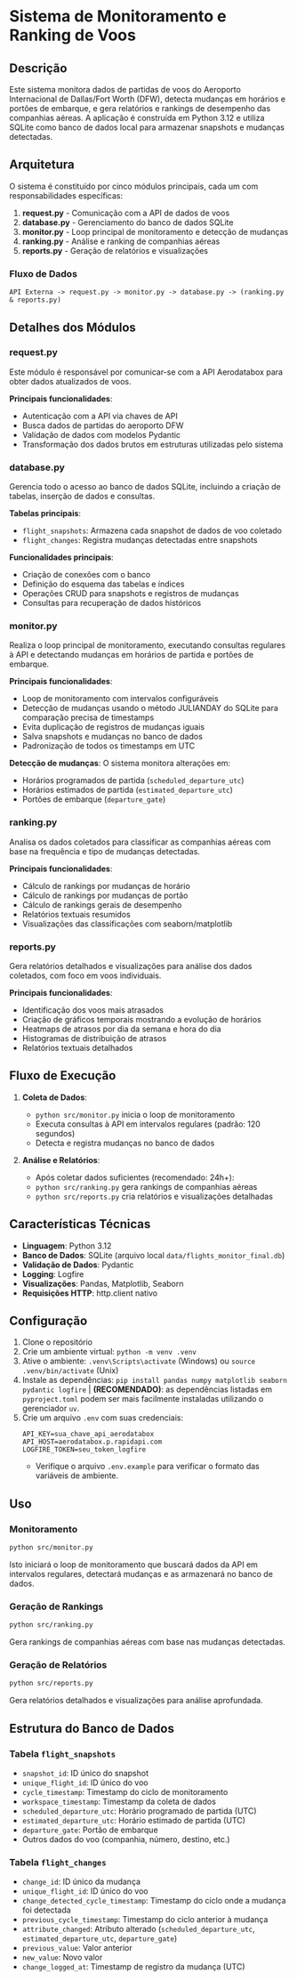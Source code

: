 # Sistema de Monitoramento e Ranking de Voos

## Descrição

Este sistema monitora dados de partidas de voos do Aeroporto Internacional de Dallas/Fort Worth (DFW), detecta mudanças em horários e portões de embarque, e gera relatórios e rankings de desempenho das companhias aéreas. A aplicação é construída em Python 3.12 e utiliza SQLite como banco de dados local para armazenar snapshots e mudanças detectadas.

## Arquitetura

O sistema é constituído por cinco módulos principais, cada um com responsabilidades específicas:

1. **request.py** - Comunicação com a API de dados de voos
2. **database.py** - Gerenciamento do banco de dados SQLite
3. **monitor.py** - Loop principal de monitoramento e detecção de mudanças
4. **ranking.py** - Análise e ranking de companhias aéreas
5. **reports.py** - Geração de relatórios e visualizações

### Fluxo de Dados

```
API Externa -> request.py -> monitor.py -> database.py -> (ranking.py & reports.py)
```

## Detalhes dos Módulos

### request.py

Este módulo é responsável por comunicar-se com a API Aerodatabox para obter dados atualizados de voos.

**Principais funcionalidades**:
- Autenticação com a API via chaves de API
- Busca dados de partidas do aeroporto DFW
- Validação de dados com modelos Pydantic
- Transformação dos dados brutos em estruturas utilizadas pelo sistema

### database.py

Gerencia todo o acesso ao banco de dados SQLite, incluindo a criação de tabelas, inserção de dados e consultas.

**Tabelas principais**:
- `flight_snapshots`: Armazena cada snapshot de dados de voo coletado
- `flight_changes`: Registra mudanças detectadas entre snapshots

**Funcionalidades principais**:
- Criação de conexões com o banco
- Definição do esquema das tabelas e índices
- Operações CRUD para snapshots e registros de mudanças
- Consultas para recuperação de dados históricos

### monitor.py

Realiza o loop principal de monitoramento, executando consultas regulares à API e detectando mudanças em horários de partida e portões de embarque.

**Principais funcionalidades**:
- Loop de monitoramento com intervalos configuráveis
- Detecção de mudanças usando o método JULIANDAY do SQLite para comparação precisa de timestamps
- Evita duplicação de registros de mudanças iguais
- Salva snapshots e mudanças no banco de dados
- Padronização de todos os timestamps em UTC

**Detecção de mudanças**: O sistema monitora alterações em:
- Horários programados de partida (`scheduled_departure_utc`)
- Horários estimados de partida (`estimated_departure_utc`)
- Portões de embarque (`departure_gate`)

### ranking.py

Analisa os dados coletados para classificar as companhias aéreas com base na frequência e tipo de mudanças detectadas.

**Principais funcionalidades**:
- Cálculo de rankings por mudanças de horário
- Cálculo de rankings por mudanças de portão
- Cálculo de rankings gerais de desempenho
- Relatórios textuais resumidos
- Visualizações das classificações com seaborn/matplotlib

### reports.py

Gera relatórios detalhados e visualizações para análise dos dados coletados, com foco em voos individuais.

**Principais funcionalidades**:
- Identificação dos voos mais atrasados
- Criação de gráficos temporais mostrando a evolução de horários
- Heatmaps de atrasos por dia da semana e hora do dia
- Histogramas de distribuição de atrasos
- Relatórios textuais detalhados

## Fluxo de Execução

1. **Coleta de Dados**:
   - `python src/monitor.py` inicia o loop de monitoramento
   - Executa consultas à API em intervalos regulares (padrão: 120 segundos)
   - Detecta e registra mudanças no banco de dados

2. **Análise e Relatórios**:
   - Após coletar dados suficientes (recomendado: 24h+):
   - `python src/ranking.py` gera rankings de companhias aéreas
   - `python src/reports.py` cria relatórios e visualizações detalhadas

## Características Técnicas

- **Linguagem**: Python 3.12
- **Banco de Dados**: SQLite (arquivo local `data/flights_monitor_final.db`)
- **Validação de Dados**: Pydantic
- **Logging**: Logfire
- **Visualizações**: Pandas, Matplotlib, Seaborn
- **Requisições HTTP**: http.client nativo

## Configuração

1. Clone o repositório
2. Crie um ambiente virtual: `python -m venv .venv`
3. Ative o ambiente: `.venv\Scripts\activate` (Windows) ou `source .venv/bin/activate` (Unix)
4. Instale as dependências: `pip install pandas numpy matplotlib seaborn pydantic logfire` | **(RECOMENDADO)**: as dependências listadas em `pyproject.toml` podem ser mais facilmente instaladas utilizando o gerenciador `uv`.
5. Crie um arquivo `.env` com suas credenciais:
   ```
   API_KEY=sua_chave_api_aerodatabox
   API_HOST=aerodatabox.p.rapidapi.com
   LOGFIRE_TOKEN=seu_token_logfire
   ```
    - Verifique o arquivo `.env.example` para verificar o formato das variáveis de ambiente.
## Uso

### Monitoramento

```bash
python src/monitor.py
```

Isto iniciará o loop de monitoramento que buscará dados da API em intervalos regulares, detectará mudanças e as armazenará no banco de dados.

### Geração de Rankings

```bash
python src/ranking.py
```

Gera rankings de companhias aéreas com base nas mudanças detectadas.

### Geração de Relatórios

```bash
python src/reports.py
```

Gera relatórios detalhados e visualizações para análise aprofundada.

## Estrutura do Banco de Dados

### Tabela `flight_snapshots`

- `snapshot_id`: ID único do snapshot
- `unique_flight_id`: ID único do voo
- `cycle_timestamp`: Timestamp do ciclo de monitoramento
- `workspace_timestamp`: Timestamp da coleta de dados
- `scheduled_departure_utc`: Horário programado de partida (UTC)
- `estimated_departure_utc`: Horário estimado de partida (UTC)
- `departure_gate`: Portão de embarque
- Outros dados do voo (companhia, número, destino, etc.)

### Tabela `flight_changes`

- `change_id`: ID único da mudança
- `unique_flight_id`: ID único do voo
- `change_detected_cycle_timestamp`: Timestamp do ciclo onde a mudança foi detectada
- `previous_cycle_timestamp`: Timestamp do ciclo anterior à mudança
- `attribute_changed`: Atributo alterado (`scheduled_departure_utc`, `estimated_departure_utc`, `departure_gate`)
- `previous_value`: Valor anterior
- `new_value`: Novo valor
- `change_logged_at`: Timestamp de registro da mudança (UTC)